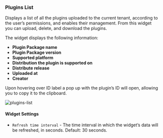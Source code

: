 ### Plugins List
Displays a list of all the plugins uploaded to the current tenant, according to the user’s permissions, and enables their management. From this widget you can upload, delete, and download the plugins. 

The widget displays the following information:

* **Plugin Package name**
* **Plugin Package version**
* **Supported platform**
* **Distribution the plugin is supported on**
* **Distribute release**
* **Uploaded at**
* **Creator** 
   
Upon hovering over ID label a pop up with the plugin’s ID will open, allowing you to copy it to the clipboard. 

![plugins-list](https://docs.cloudify.co/4.4.0/images/ui/widgets/plugins-list.png)

#### Widget Settings 
* `Refresh time interval` - The time interval in which the widget’s data will be refreshed, in seconds. Default: 30 seconds.
